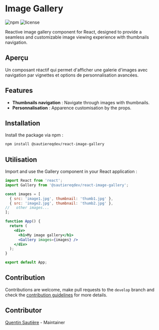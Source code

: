 # Image Gallery

![npm](https://img.shields.io/npm/v/@momopa/image-gallery)
![license](https://img.shields.io/npm/l/react-image-gallery)

Reactive image gallery component for React, designed to provide a seamless and customizable image viewing experience with thumbnails navigation.

## Aperçu

Un composant réactif qui permet d'afficher une galerie d'images avec navigation par vignettes et options de personnalisation avancées.

## Features

- **Thumbnails navigation** : Navigate through images with thumbnails.
- **Personnalisation** : Apparence customisation by the props.

## Installation

Install the package via npm :

```bash
npm install @sautiereqdev/react-image-gallery
```

## Utilisation

Import and use the Gallery component in your React application :

```jsx
import React from 'react';
import Gallery from '@sautiereqdev/react-image-gallery';

const images = [
  { src: 'image1.jpg', thumbnail: 'thumb1.jpg' },
  { src: 'image2.jpg', thumbnail: 'thumb2.jpg' },
//   other images...
];

function App() {
  return (
    <div>
      <h1>My image gallery</h1>
      <Gallery images={images} />
    </div>
  );
}

export default App;
```

## Contribution

Contributions are welcome, make pull requests to the `develop` branch and
 check the [contribution guidelines](CONTRIBUTING.md) for more details.

## Contributor

[Quentin Sautière](https://github.com/SautiereQDev) - Maintainer
